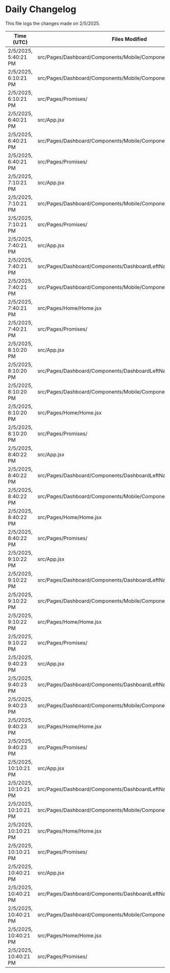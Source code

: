 # Daily Changelog

This file logs the changes made on 2/5/2025.

| Time (UTC)             | Files Modified                    | Changes (Addition/Deletion) |
|------------------------|-----------------------------------|-----------------------------|
| 2/5/2025, 5:40:21 PM | src/Pages/Dashboard/Components/Mobile/Components/MobileNavigator.jsx | 22 Additions & 2 Deletions |
| 2/5/2025, 6:10:21 PM | src/Pages/Dashboard/Components/Mobile/Components/MobileNavigator.jsx | 22 Additions & 2 Deletions|
| 2/5/2025, 6:10:21 PM | src/Pages/Promises/ | 0 Additions & 0 Deletions|
| 2/5/2025, 6:40:21 PM | src/App.jsx | 4 Additions & 0 Deletions|
| 2/5/2025, 6:40:21 PM | src/Pages/Dashboard/Components/Mobile/Components/MobileNavigator.jsx | 22 Additions & 2 Deletions|
| 2/5/2025, 6:40:21 PM | src/Pages/Promises/ | 0 Additions & 0 Deletions|
| 2/5/2025, 7:10:21 PM | src/App.jsx | 4 Additions & 0 Deletions|
| 2/5/2025, 7:10:21 PM | src/Pages/Dashboard/Components/Mobile/Components/MobileNavigator.jsx | 22 Additions & 2 Deletions|
| 2/5/2025, 7:10:21 PM | src/Pages/Promises/ | 0 Additions & 0 Deletions|
| 2/5/2025, 7:40:21 PM | src/App.jsx | 4 Additions & 0 Deletions|
| 2/5/2025, 7:40:21 PM | src/Pages/Dashboard/Components/DashboardLeftNav.jsx | 10 Additions & 8 Deletions|
| 2/5/2025, 7:40:21 PM | src/Pages/Dashboard/Components/Mobile/Components/MobileNavigator.jsx | 22 Additions & 2 Deletions|
| 2/5/2025, 7:40:21 PM | src/Pages/Home/Home.jsx | 0 Additions & 2 Deletions|
| 2/5/2025, 7:40:21 PM | src/Pages/Promises/ | 0 Additions & 0 Deletions|
| 2/5/2025, 8:10:20 PM | src/App.jsx | 4 Additions & 0 Deletions|
| 2/5/2025, 8:10:20 PM | src/Pages/Dashboard/Components/DashboardLeftNav.jsx | 10 Additions & 8 Deletions|
| 2/5/2025, 8:10:20 PM | src/Pages/Dashboard/Components/Mobile/Components/MobileNavigator.jsx | 22 Additions & 2 Deletions|
| 2/5/2025, 8:10:20 PM | src/Pages/Home/Home.jsx | 0 Additions & 2 Deletions|
| 2/5/2025, 8:10:20 PM | src/Pages/Promises/ | 0 Additions & 0 Deletions|
| 2/5/2025, 8:40:22 PM | src/App.jsx | 4 Additions & 0 Deletions|
| 2/5/2025, 8:40:22 PM | src/Pages/Dashboard/Components/DashboardLeftNav.jsx | 10 Additions & 8 Deletions|
| 2/5/2025, 8:40:22 PM | src/Pages/Dashboard/Components/Mobile/Components/MobileNavigator.jsx | 22 Additions & 2 Deletions|
| 2/5/2025, 8:40:22 PM | src/Pages/Home/Home.jsx | 0 Additions & 2 Deletions|
| 2/5/2025, 8:40:22 PM | src/Pages/Promises/ | 0 Additions & 0 Deletions|
| 2/5/2025, 9:10:22 PM | src/App.jsx | 4 Additions & 0 Deletions|
| 2/5/2025, 9:10:22 PM | src/Pages/Dashboard/Components/DashboardLeftNav.jsx | 10 Additions & 8 Deletions|
| 2/5/2025, 9:10:22 PM | src/Pages/Dashboard/Components/Mobile/Components/MobileNavigator.jsx | 22 Additions & 2 Deletions|
| 2/5/2025, 9:10:22 PM | src/Pages/Home/Home.jsx | 0 Additions & 2 Deletions|
| 2/5/2025, 9:10:22 PM | src/Pages/Promises/ | 0 Additions & 0 Deletions|
| 2/5/2025, 9:40:23 PM | src/App.jsx | 4 Additions & 0 Deletions|
| 2/5/2025, 9:40:23 PM | src/Pages/Dashboard/Components/DashboardLeftNav.jsx | 10 Additions & 8 Deletions|
| 2/5/2025, 9:40:23 PM | src/Pages/Dashboard/Components/Mobile/Components/MobileNavigator.jsx | 22 Additions & 2 Deletions|
| 2/5/2025, 9:40:23 PM | src/Pages/Home/Home.jsx | 0 Additions & 2 Deletions|
| 2/5/2025, 9:40:23 PM | src/Pages/Promises/ | 0 Additions & 0 Deletions|
| 2/5/2025, 10:10:21 PM | src/App.jsx | 4 Additions & 0 Deletions|
| 2/5/2025, 10:10:21 PM | src/Pages/Dashboard/Components/DashboardLeftNav.jsx | 10 Additions & 8 Deletions|
| 2/5/2025, 10:10:21 PM | src/Pages/Dashboard/Components/Mobile/Components/MobileNavigator.jsx | 22 Additions & 2 Deletions|
| 2/5/2025, 10:10:21 PM | src/Pages/Home/Home.jsx | 0 Additions & 2 Deletions|
| 2/5/2025, 10:10:21 PM | src/Pages/Promises/ | 0 Additions & 0 Deletions|
| 2/5/2025, 10:40:21 PM | src/App.jsx | 4 Additions & 0 Deletions|
| 2/5/2025, 10:40:21 PM | src/Pages/Dashboard/Components/DashboardLeftNav.jsx | 10 Additions & 8 Deletions|
| 2/5/2025, 10:40:21 PM | src/Pages/Dashboard/Components/Mobile/Components/MobileNavigator.jsx | 22 Additions & 2 Deletions|
| 2/5/2025, 10:40:21 PM | src/Pages/Home/Home.jsx | 0 Additions & 2 Deletions|
| 2/5/2025, 10:40:21 PM | src/Pages/Promises/ | 0 Additions & 0 Deletions|
